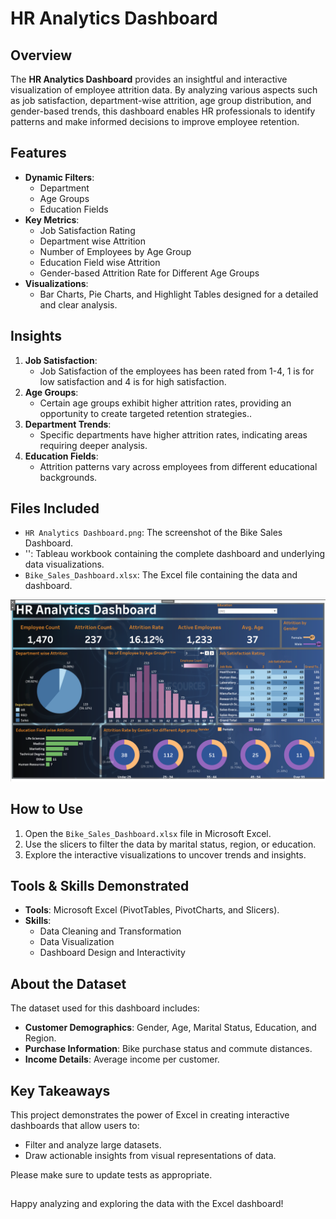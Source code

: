 # HR Analytics Dashboard

## Overview
The **HR Analytics Dashboard** provides an insightful and interactive visualization of employee attrition data. By analyzing various aspects such as job satisfaction, department-wise attrition, age group distribution, and gender-based trends, this dashboard enables HR professionals to identify patterns and make informed decisions to improve employee retention.

## Features
- **Dynamic Filters**:
  - Department
  - Age Groups
  - Education Fields
- **Key Metrics**:
  - Job Satisfaction Rating
  - Department wise Attrition
  - Number of Employees by Age Group
  - Education Field wise Attrition
  - Gender-based Attrition Rate for Different Age Groups
- **Visualizations**:
  - Bar Charts, Pie Charts, and Highlight Tables designed for a detailed and clear analysis.

## Insights
1. **Job Satisfaction**:
   - Job Satisfaction of the employees has been rated from 1-4, 1 is for low satisfaction and 4 is for high satisfaction.
2. **Age Groups**:
   - Certain age groups exhibit higher attrition rates, providing an opportunity to create targeted retention strategies..
3. **Department Trends**:
   - Specific departments have higher attrition rates, indicating areas requiring deeper analysis.
4. **Education Fields**:
   - Attrition patterns vary across employees from different educational backgrounds.

## Files Included
- `HR Analytics Dashboard.png`: The screenshot of the Bike Sales Dashboard.
- '': Tableau workbook containing the complete dashboard and underlying data visualizations.
- `Bike_Sales_Dashboard.xlsx`: The Excel file containing the data and dashboard.

![screenshot](https://github.com/sumanthsadala/HR-Analytics-Dashboard/blob/main/HR%20Analytics%20Dashboard.png?raw=true)

## How to Use
1. Open the `Bike_Sales_Dashboard.xlsx` file in Microsoft Excel.
2. Use the slicers to filter the data by marital status, region, or education.
3. Explore the interactive visualizations to uncover trends and insights.

## Tools & Skills Demonstrated
- **Tools**: Microsoft Excel (PivotTables, PivotCharts, and Slicers).
- **Skills**:
  - Data Cleaning and Transformation
  - Data Visualization
  - Dashboard Design and Interactivity

## About the Dataset
The dataset used for this dashboard includes:
- **Customer Demographics**: Gender, Age, Marital Status, Education, and Region.
- **Purchase Information**: Bike purchase status and commute distances.
- **Income Details**: Average income per customer.

## Key Takeaways
This project demonstrates the power of Excel in creating interactive dashboards that allow users to:
- Filter and analyze large datasets.
- Draw actionable insights from visual representations of data.


Please make sure to update tests as appropriate.


##
Happy analyzing and exploring the data with the Excel dashboard!
